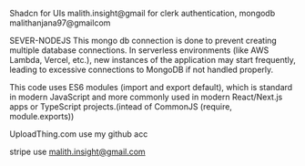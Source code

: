 Shadcn for UIs
malith.insight@gmail for clerk authentication, mongodb
malithanjana97@gmailcom 

SEVER-NODEJS
This mongo db connection is done to prevent creating multiple database connections. In serverless environments (like AWS Lambda, Vercel, etc.), new instances of the application may start frequently, leading to excessive connections to MongoDB if not handled properly.

This code uses ES6 modules (import and export default), which is standard in modern JavaScript and more commonly used in modern React/Next.js apps or TypeScript projects.(intead of CommonJS (require, module.exports))

UploadThing.com use my github acc

stripe use malith.insight@gmail.com